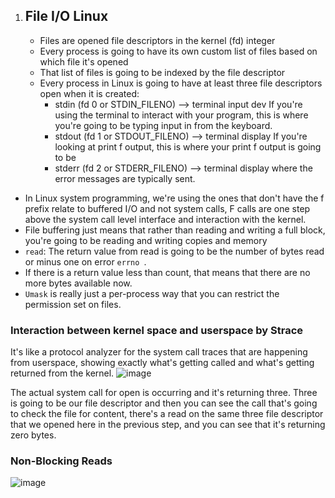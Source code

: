 1. ## File I/O Linux
   * Files are opened file descriptors in the kernel (fd) integer
   * Every process is going to have its own custom list of files based on which file it's opened
   * That list of files is going to be indexed by the file descriptor
   * Every process in Linux is going to have at least three file descriptors open when it is created:
      + stdin (fd 0 or STDIN_FILENO) --> terminal input dev
        If you're using the terminal to interact with your program, this is where you're going to be typing input in from the keyboard.
      + stdout (fd 1 or STDOUT_FILENO) --> terminal display
        If you're looking at print f output, this is where your print f output is going to be 
      + stderr (fd 2 or STDERR_FILENO) --> terminal display
        where the error messages are typically sent.
    

  * In Linux system programming, we're using the ones that don't have the f prefix
    relate to buffered I/O and not system calls, F calls are one step above the system call level interface and interaction with the kernel.
  * File buffering just means that rather than reading and writing a full block, you're going to be reading and writing copies and memory
  *  `read`: The return value from read is going to be the number of bytes read or minus one on error `errno `.
  * If there is a return value less than count, that means that there are no more bytes available now.
  *  `Umask` is really just a per-process way that you can restrict the permission set on files.

### Interaction between kernel space and userspace by Strace
 It's like a protocol analyzer for the system call traces that are happening from userspace, showing exactly what's getting called and what's getting returned from the kernel. 
 ![image](https://github.com/mariamahmed2/Magic-Ant/assets/64314238/d504520a-3054-43d2-9367-c5055a1cfb02)
 
The actual system call for open is occurring and it's returning three. Three is going to be our file descriptor and then you can see the call that's going to check the file for content, there's a read on the same three file descriptor that we opened here in the previous step, and you can see that it's returning zero bytes.
### Non-Blocking Reads
![image](https://github.com/mariamahmed2/Magic-Ant/assets/64314238/490f7684-9fd1-4842-b73f-d0f657086ba3)


  
